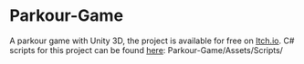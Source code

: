 # Parkour-Game
 A parkour game with Unity 3D, the project is available for free on [Itch.io](https://eajb.itch.io/parkourgame). C# scripts for this project can be found [here](https://github.com/EAJB1/Parkour-Game/tree/main/Parkour%20Game/Assets/Scripts): Parkour-Game/Assets/Scripts/
